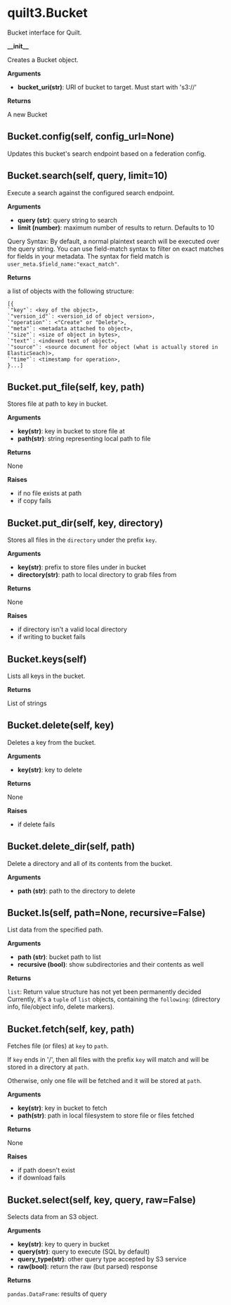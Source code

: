 # quilt3.Bucket

Bucket interface for Quilt.

**\_\_init\_\_**

Creates a Bucket object.

**Arguments**

* **bucket\_uri\(str\)**:  URI of bucket to target. Must start with 's3://'

**Returns**

A new Bucket

## Bucket.config\(self, config\_url=None\) <a id="Bucket.config"></a>

Updates this bucket's search endpoint based on a federation config.

## Bucket.search\(self, query, limit=10\) <a id="Bucket.search"></a>

Execute a search against the configured search endpoint.

**Arguments**

* **query \(str\)**:  query string to search
* **limit \(number\)**:  maximum number of results to return. Defaults to 10

Query Syntax: By default, a normal plaintext search will be executed over the query string. You can use field-match syntax to filter on exact matches for fields in your metadata. The syntax for field match is `user_meta.$field_name:"exact_match"`.

**Returns**

a list of objects with the following structure:

```text
[{
`"key"`: <key of the object>,
`"version_id"`: <version_id of object version>,
`"operation"`: <"Create" or "Delete">,
`"meta"`: <metadata attached to object>,
`"size"`: <size of object in bytes>,
`"text"`: <indexed text of object>,
`"source"`: <source document for object (what is actually stored in ElasticSeach)>,
`"time"`: <timestamp for operation>,
}...]
```

## Bucket.put\_file\(self, key, path\) <a id="Bucket.put\_file"></a>

Stores file at path to key in bucket.

**Arguments**

* **key\(str\)**:  key in bucket to store file at
* **path\(str\)**:  string representing local path to file

**Returns**

None

**Raises**

* if no file exists at path
* if copy fails

## Bucket.put\_dir\(self, key, directory\) <a id="Bucket.put\_dir"></a>

Stores all files in the `directory` under the prefix `key`.

**Arguments**

* **key\(str\)**:  prefix to store files under in bucket
* **directory\(str\)**:  path to local directory to grab files from

**Returns**

None

**Raises**

* if directory isn't a valid local directory
* if writing to bucket fails

## Bucket.keys\(self\) <a id="Bucket.keys"></a>

Lists all keys in the bucket.

**Returns**

List of strings

## Bucket.delete\(self, key\) <a id="Bucket.delete"></a>

Deletes a key from the bucket.

**Arguments**

* **key\(str\)**:  key to delete

**Returns**

None

**Raises**

* if delete fails

## Bucket.delete\_dir\(self, path\) <a id="Bucket.delete\_dir"></a>

Delete a directory and all of its contents from the bucket.

**Arguments**

* **path \(str\)**:  path to the directory to delete

## Bucket.ls\(self, path=None, recursive=False\) <a id="Bucket.ls"></a>

List data from the specified path.

**Arguments**

* **path \(str\)**:  bucket path to list
* **recursive \(bool\)**:  show subdirectories and their contents as well

**Returns**

`list`: Return value structure has not yet been permanently decided Currently, it's a `tuple` of `list` objects, containing the `following`: \(directory info, file/object info, delete markers\).

## Bucket.fetch\(self, key, path\) <a id="Bucket.fetch"></a>

Fetches file \(or files\) at `key` to `path`.

If `key` ends in '/', then all files with the prefix `key` will match and will be stored in a directory at `path`.

Otherwise, only one file will be fetched and it will be stored at `path`.

**Arguments**

* **key\(str\)**:  key in bucket to fetch
* **path\(str\)**:  path in local filesystem to store file or files fetched

**Returns**

None

**Raises**

* if path doesn't exist
* if download fails

## Bucket.select\(self, key, query, raw=False\) <a id="Bucket.select"></a>

Selects data from an S3 object.

**Arguments**

* **key\(str\)**:  key to query in bucket
* **query\(str\)**:  query to execute \(SQL by default\)
* **query\_type\(str\)**:  other query type accepted by S3 service
* **raw\(bool\)**:  return the raw \(but parsed\) response

**Returns**

`pandas.DataFrame`: results of query

